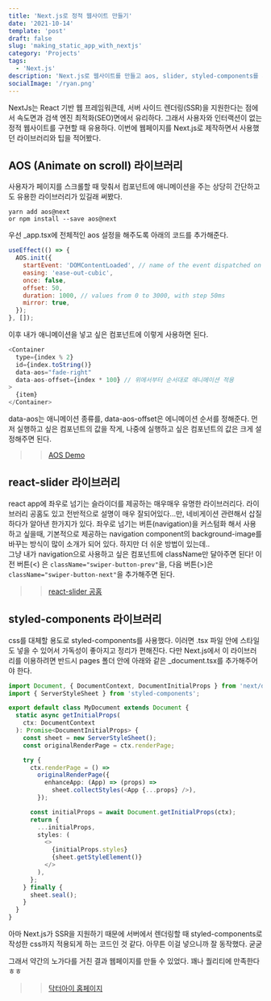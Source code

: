```yaml
---
title: 'Next.js로 정적 웹사이트 만들기'
date: '2021-10-14'
template: 'post'
draft: false
slug: 'making_static_app_with_nextjs'
category: 'Projects'
tags:
  - 'Next.js'
description: 'Next.js로 웹사이트를 만들고 aos, slider, styled-components를 사용해보자'
socialImage: '/ryan.png'
---
```


NextJs는 React 기반 웹 프레임워큰데, 서버 사이드 렌더링(SSR)을 지원한다는 점에서 속도면과 검색 엔진 최적화(SEO)면에서 유리하다. 그래서 사용자와 인터랙션이 없는 정적 웹사이트를 구현할 때 유용하다. 이번에 웹페이지를 Next.js로 제작하면서 사용했던 라이브러리와 팁을 적어봤다.

## AOS (Animate on scroll) 라이브러리

사용자가 페이지를 스크롤할 때 맞춰서 컴포넌트에 애니메이션을 주는 상당히 간단하고도 유용한 라이브러리가 있길래 써봤다.

```shell
yarn add aos@next
or npm install --save aos@next
```

우선 \_app.tsx에 전체적인 aos 설정을 해주도록 아래의 코드를 추가해준다.

```javascript
useEffect(() => {
  AOS.init({
    startEvent: 'DOMContentLoaded', // name of the event dispatched on the document, that AOS should initialize on
    easing: 'ease-out-cubic',
    once: false,
    offset: 50,
    duration: 1000, // values from 0 to 3000, with step 50ms
    mirror: true,
  });
}, []);
```

이후 내가 애니메이션을 넣고 싶은 컴포넌트에 이렇게 사용하면 된다.

```javascript
<Container
  type={index % 2}
  id={index.toString()}
  data-aos="fade-right"
  data-aos-offset={index * 100} // 위에서부터 순서대로 애니메이션 적용
>
  {item}
</Container>
```

data-aos는 애니메이션 종류를, data-aos-offset은 에니메이션 순서를 정해준다. 먼저 실행하고 싶은 컴포넌트의 값을 작게, 나중에 실행하고 싶은 컴포넌트의 값은 크게 설정해주면 된다.

> > [AOS Demo](https://michalsnik.github.io/aos/)

## react-slider 라이브러리

react app에 좌우로 넘기는 슬라이더를 제공하는 매우매우 유명한 라이브러리다. 라이브러리 공홈도 있고 전반적으로 설명이 매우 잘되어있다...만, 네비게이션 관련해서 삽질하다가 알아낸 한가지가 있다. 좌우로 넘기는 버튼(navigation)을 커스텀화 해서 사용하고 싶을때, 기본적으로 제공하는 navigation component의 background-image를 바꾸는 방식이 많이 소개가 되어 있다. 하지만 더 쉬운 방법이 있는데..  
그냥 내가 navigation으로 사용하고 싶은 컴포넌트에 className만 달아주면 된다! 이전 버튼(<) 은 `className="swiper-button-prev"`을, 다음 버튼(>)은 `className="swiper-button-next"`을 추가해주면 된다.

> > [react-slider 공홈](https://swiperjs.com/react)

## styled-components 라이브러리

css를 대체할 용도로 styled-components를 사용했다. 이러면 .tsx 파일 안에 스타일도 넣을 수 있어서 가독성이 좋아지고 정리가 편해진다. 다만 Next.js에서 이 라이브러리를 이용하려면 반드시 pages 폴더 안에 아래와 같은 \_document.tsx를 추가해주어야 한다.

```typescript
import Document, { DocumentContext, DocumentInitialProps } from 'next/document';
import { ServerStyleSheet } from 'styled-components';

export default class MyDocument extends Document {
  static async getInitialProps(
    ctx: DocumentContext
  ): Promise<DocumentInitialProps> {
    const sheet = new ServerStyleSheet();
    const originalRenderPage = ctx.renderPage;

    try {
      ctx.renderPage = () =>
        originalRenderPage({
          enhanceApp: (App) => (props) =>
            sheet.collectStyles(<App {...props} />),
        });

      const initialProps = await Document.getInitialProps(ctx);
      return {
        ...initialProps,
        styles: (
          <>
            {initialProps.styles}
            {sheet.getStyleElement()}
          </>
        ),
      };
    } finally {
      sheet.seal();
    }
  }
}
```

아마 Next.js가 SSR을 지원하기 때문에 서버에서 렌더링할 때 styled-components로 작성한 css까지 적용되게 하는 코드인 것 같다. 아무튼 이걸 넣으니까 잘 동작했다. 굳굳

그래서 약간의 노가다를 거친 결과 웹페이지를 만들 수 있었다. 꽤나 퀄리티에 만족한다 ㅎㅎ

> > [닥터아이 홈페이지](https://doctor-i.co.kr)
